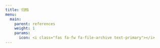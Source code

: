 ```yaml
---
title: 归档
menu:
  main:
    parent: references
    weight: 1
    params:
      icon: <i class="fas fa-fw fa-file-archive text-primary"></i>
---
```

